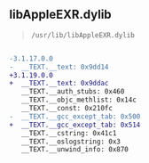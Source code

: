 ## libAppleEXR.dylib

> `/usr/lib/libAppleEXR.dylib`

```diff

-3.1.17.0.0
-  __TEXT.__text: 0x9dd14
+3.1.19.0.0
+  __TEXT.__text: 0x9ddac
   __TEXT.__auth_stubs: 0x460
   __TEXT.__objc_methlist: 0x14c
   __TEXT.__const: 0x210fc
-  __TEXT.__gcc_except_tab: 0x500
+  __TEXT.__gcc_except_tab: 0x514
   __TEXT.__cstring: 0x41c1
   __TEXT.__oslogstring: 0x3
   __TEXT.__unwind_info: 0x870

```
